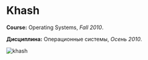 # Khash

**Course:** Operating Systems, *Fall 2010*.

**Дисциплина:** Операционные системы, *Осень 2010*.

![khash](https://cloud.githubusercontent.com/assets/1138997/13894284/962bf4b8-ed7f-11e5-9d5e-0aac68d866c0.gif)
